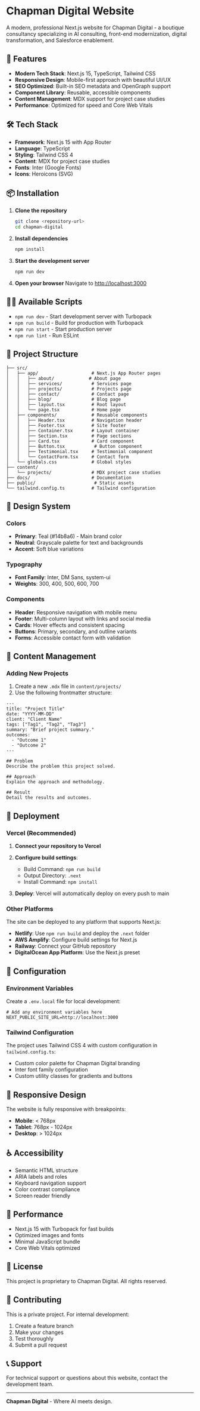 # Chapman Digital Website

A modern, professional Next.js website for Chapman Digital - a boutique consultancy specializing in AI consulting, front-end modernization, digital transformation, and Salesforce enablement.

## 🚀 Features

- **Modern Tech Stack**: Next.js 15, TypeScript, Tailwind CSS
- **Responsive Design**: Mobile-first approach with beautiful UI/UX
- **SEO Optimized**: Built-in SEO metadata and OpenGraph support
- **Component Library**: Reusable, accessible components
- **Content Management**: MDX support for project case studies
- **Performance**: Optimized for speed and Core Web Vitals

## 🛠️ Tech Stack

- **Framework**: Next.js 15 with App Router
- **Language**: TypeScript
- **Styling**: Tailwind CSS 4
- **Content**: MDX for project case studies
- **Fonts**: Inter (Google Fonts)
- **Icons**: Heroicons (SVG)

## 📦 Installation

1. **Clone the repository**
   ```bash
   git clone <repository-url>
   cd chapman-digital
   ```

2. **Install dependencies**
   ```bash
   npm install
   ```

3. **Start the development server**
   ```bash
   npm run dev
   ```

4. **Open your browser**
   Navigate to [http://localhost:3000](http://localhost:3000)

## 🏃‍♂️ Available Scripts

- `npm run dev` - Start development server with Turbopack
- `npm run build` - Build for production with Turbopack
- `npm run start` - Start production server
- `npm run lint` - Run ESLint

## 📁 Project Structure

```
├── src/
│   ├── app/                    # Next.js App Router pages
│   │   ├── about/             # About page
│   │   ├── services/           # Services page
│   │   ├── projects/           # Projects page
│   │   ├── contact/            # Contact page
│   │   ├── blog/               # Blog page
│   │   ├── layout.tsx          # Root layout
│   │   └── page.tsx            # Home page
│   ├── components/             # Reusable components
│   │   ├── Header.tsx          # Navigation header
│   │   ├── Footer.tsx          # Site footer
│   │   ├── Container.tsx       # Layout container
│   │   ├── Section.tsx         # Page sections
│   │   ├── Card.tsx            # Card component
│   │   ├── Button.tsx           # Button component
│   │   ├── Testimonial.tsx     # Testimonial component
│   │   └── ContactForm.tsx     # Contact form
│   └── globals.css             # Global styles
├── content/
│   └── projects/               # MDX project case studies
├── docs/                       # Documentation
├── public/                      # Static assets
└── tailwind.config.ts          # Tailwind configuration
```

## 🎨 Design System

### Colors
- **Primary**: Teal (#14b8a6) - Main brand color
- **Neutral**: Grayscale palette for text and backgrounds
- **Accent**: Soft blue variations

### Typography
- **Font Family**: Inter, DM Sans, system-ui
- **Weights**: 300, 400, 500, 600, 700

### Components
- **Header**: Responsive navigation with mobile menu
- **Footer**: Multi-column layout with links and social media
- **Cards**: Hover effects and consistent spacing
- **Buttons**: Primary, secondary, and outline variants
- **Forms**: Accessible contact form with validation

## 📝 Content Management

### Adding New Projects

1. Create a new `.mdx` file in `content/projects/`
2. Use the following frontmatter structure:

```mdx
---
title: "Project Title"
date: "YYYY-MM-DD"
client: "Client Name"
tags: ["Tag1", "Tag2", "Tag3"]
summary: "Brief project summary."
outcomes:
  - "Outcome 1"
  - "Outcome 2"
---

## Problem
Describe the problem this project solved.

## Approach
Explain the approach and methodology.

## Result
Detail the results and outcomes.
```

## 🚀 Deployment

### Vercel (Recommended)

1. **Connect your repository to Vercel**
2. **Configure build settings**:
   - Build Command: `npm run build`
   - Output Directory: `.next`
   - Install Command: `npm install`

3. **Deploy**: Vercel will automatically deploy on every push to main

### Other Platforms

The site can be deployed to any platform that supports Next.js:

- **Netlify**: Use `npm run build` and deploy the `.next` folder
- **AWS Amplify**: Configure build settings for Next.js
- **Railway**: Connect your GitHub repository
- **DigitalOcean App Platform**: Use the Next.js preset

## 🔧 Configuration

### Environment Variables

Create a `.env.local` file for local development:

```env
# Add any environment variables here
NEXT_PUBLIC_SITE_URL=http://localhost:3000
```

### Tailwind Configuration

The project uses Tailwind CSS 4 with custom configuration in `tailwind.config.ts`:

- Custom color palette for Chapman Digital branding
- Inter font family configuration
- Custom utility classes for gradients and buttons

## 📱 Responsive Design

The website is fully responsive with breakpoints:
- **Mobile**: < 768px
- **Tablet**: 768px - 1024px
- **Desktop**: > 1024px

## ♿ Accessibility

- Semantic HTML structure
- ARIA labels and roles
- Keyboard navigation support
- Color contrast compliance
- Screen reader friendly

## 🚀 Performance

- Next.js 15 with Turbopack for fast builds
- Optimized images and fonts
- Minimal JavaScript bundle
- Core Web Vitals optimized

## 📄 License

This project is proprietary to Chapman Digital. All rights reserved.

## 🤝 Contributing

This is a private project. For internal development:

1. Create a feature branch
2. Make your changes
3. Test thoroughly
4. Submit a pull request

## 📞 Support

For technical support or questions about this website, contact the development team.

---

**Chapman Digital** - Where AI meets design.